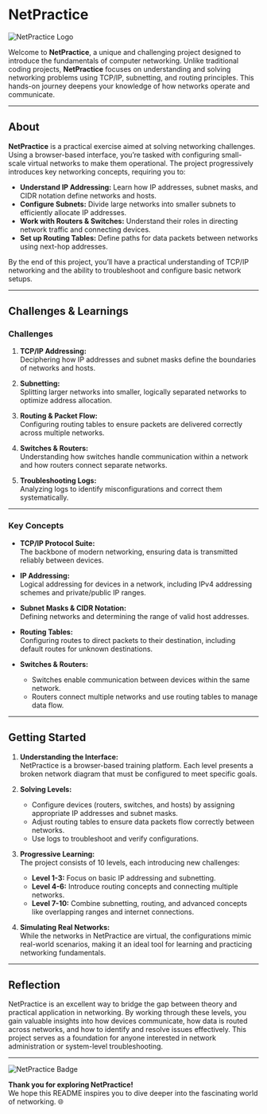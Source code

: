 # NetPractice

![NetPractice Logo](imgs/cover-net_practice.png)

Welcome to **NetPractice**, a unique and challenging project designed to introduce the fundamentals of computer networking. Unlike traditional coding projects, **NetPractice** focuses on understanding and solving networking problems using TCP/IP, subnetting, and routing principles. This hands-on journey deepens your knowledge of how networks operate and communicate.

---

## About

**NetPractice** is a practical exercise aimed at solving networking challenges. Using a browser-based interface, you’re tasked with configuring small-scale virtual networks to make them operational. The project progressively introduces key networking concepts, requiring you to:

- **Understand IP Addressing:** Learn how IP addresses, subnet masks, and CIDR notation define networks and hosts.
- **Configure Subnets:** Divide large networks into smaller subnets to efficiently allocate IP addresses.
- **Work with Routers & Switches:** Understand their roles in directing network traffic and connecting devices.
- **Set up Routing Tables:** Define paths for data packets between networks using next-hop addresses.

By the end of this project, you’ll have a practical understanding of TCP/IP networking and the ability to troubleshoot and configure basic network setups.

---

## Challenges & Learnings

### Challenges
1. **TCP/IP Addressing:**  
   Deciphering how IP addresses and subnet masks define the boundaries of networks and hosts.

2. **Subnetting:**  
   Splitting larger networks into smaller, logically separated networks to optimize address allocation.

3. **Routing & Packet Flow:**  
   Configuring routing tables to ensure packets are delivered correctly across multiple networks.

4. **Switches & Routers:**  
   Understanding how switches handle communication within a network and how routers connect separate networks.

5. **Troubleshooting Logs:**  
   Analyzing logs to identify misconfigurations and correct them systematically.

---

### Key Concepts
- **TCP/IP Protocol Suite:**  
  The backbone of modern networking, ensuring data is transmitted reliably between devices.

- **IP Addressing:**  
  Logical addressing for devices in a network, including IPv4 addressing schemes and private/public IP ranges.

- **Subnet Masks & CIDR Notation:**  
  Defining networks and determining the range of valid host addresses.

- **Routing Tables:**  
  Configuring routes to direct packets to their destination, including default routes for unknown destinations.

- **Switches & Routers:**  
  - Switches enable communication between devices within the same network.
  - Routers connect multiple networks and use routing tables to manage data flow.

---

## Getting Started

1. **Understanding the Interface:**  
   NetPractice is a browser-based training platform. Each level presents a broken network diagram that must be configured to meet specific goals.

2. **Solving Levels:**  
   - Configure devices (routers, switches, and hosts) by assigning appropriate IP addresses and subnet masks.
   - Adjust routing tables to ensure data packets flow correctly between networks.
   - Use logs to troubleshoot and verify configurations.

3. **Progressive Learning:**  
   The project consists of 10 levels, each introducing new challenges:
   - **Level 1-3:** Focus on basic IP addressing and subnetting.
   - **Level 4-6:** Introduce routing concepts and connecting multiple networks.
   - **Level 7-10:** Combine subnetting, routing, and advanced concepts like overlapping ranges and internet connections.

4. **Simulating Real Networks:**  
   While the networks in NetPractice are virtual, the configurations mimic real-world scenarios, making it an ideal tool for learning and practicing networking fundamentals.

---

## Reflection

NetPractice is an excellent way to bridge the gap between theory and practical application in networking. By working through these levels, you gain valuable insights into how devices communicate, how data is routed across networks, and how to identify and resolve issues effectively. This project serves as a foundation for anyone interested in network administration or system-level troubleshooting.

---

![NetPractice Badge](imgs/netpracticee.png)

**Thank you for exploring NetPractice!**  
We hope this README inspires you to dive deeper into the fascinating world of networking. 🌐
